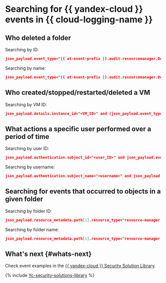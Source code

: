 # Searching for {{ yandex-cloud }} events in {{ cloud-logging-name }}

## Who deleted a folder

Searching by ID:

```json
json_payload.event_type="{{ at-event-prefix }}.audit.resourcemanager.DeleteFolder" and json_payload.details.folder_id="<folder_ID>"
```
Searching by name:
```json
json_payload.event_type="{{ at-event-prefix }}.audit.resourcemanager.DeleteFolder" and json_payload.details.folder_name="<folder_name>"
```

## Who created/stopped/restarted/deleted a VM

Searching by VM ID:

```json
json_payload.details.instance_id="<VM_ID>" and (json_payload.event_type="{{ at-event-prefix }}.audit.compute.CreateInstance" or json_payload.event_type="{{ at-event-prefix }}.audit.compute.UpdateInstance" or json_payload.event_type="{{ at-event-prefix }}.audit.compute.DeleteInstance" or json_payload.event_type="{{ at-event-prefix }}.audit.compute.StartInstance" or json_payload.event_type="{{ at-event-prefix }}.audit.compute.StopInstance" or json_payload.event_type="{{ at-event-prefix }}.audit.compute.RestartInstance")
```

## What actions a specific user performed over a period of time

Searching by user ID:

```json
json_payload.authentication.subject_id="<user_ID>" and json_payload.event_time>"2021-03-01" and json_payload.event_time<"2021-04-01"
```

Searching by username:

```json
json_payload.authentication.subject_name="<username>" and json_payload.event_time>"2021-03-01" and json_payload.event_time<"2021-04-01"
```

## Searching for events that occurred to objects in a given folder

Searching by folder ID:

```json
json_payload.resource_metadata.path[1].resource_type="resource-manager.folder" and json_payload.resource_metadata.path[1].resource_id="<folder_ID>") or (json_payload.resource_metadata.path[2].resource_type="resource-manager.folder" and json_payload.resource_metadata.path[2].resource_id="<folder_ID>"
```

Searching by folder name:

```json
json_payload.resource_metadata.path[1].resource_type="resource-manager.folder" and json_payload.resource_metadata.path[1].resource_name="<folder_name>") or (json_payload.resource_metadata.path[2].resource_type="resource-manager.folder" and json_payload.resource_metadata.path[2].resource_name="<folder_name>"
```

## What's next {#whats-next}

Check event examples in the [{{ yandex-cloud }} Security Solution Library](https://github.com/yandex-cloud/yc-solution-library-for-security/blob/master/auditlogs/_use_cases_and_searches/Use-casesANDsearches_RU.pdf).

{% include [Yc-security-solutions-library](../../_includes/security-solution-library.md) %}
